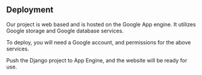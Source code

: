 ## Deployment
Our project is web based and is hosted on the Google App engine. It utilizes Google storage and Google database services.

To deploy, you will need a Google account, and permissions for the above services.

Push the Django project to App Engine, and the website will be ready for use.